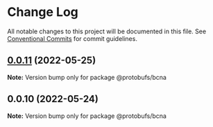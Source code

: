 # Change Log

All notable changes to this project will be documented in this file.
See [Conventional Commits](https://conventionalcommits.org) for commit guidelines.

## [0.0.11](https://github.com/cosmology-finance/proto-registry/compare/@protobufs/bcna@0.0.10...@protobufs/bcna@0.0.11) (2022-05-25)

**Note:** Version bump only for package @protobufs/bcna





## 0.0.10 (2022-05-24)

**Note:** Version bump only for package @protobufs/bcna
